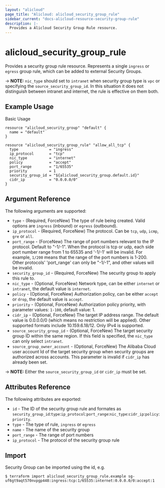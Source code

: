 ```yaml
---
layout: "alicloud"
page_title: "Alicloud: alicloud_security_group_rule"
sidebar_current: "docs-alicloud-resource-security-group-rule"
description: |-
  Provides a Alicloud Security Group Rule resource.
---
```


# alicloud\_security\_group\_rule

Provides a security group rule resource.
Represents a single `ingress` or `egress` group rule, which can be added to external Security Groups.

-> **NOTE:**  `nic_type` should set to `intranet` when security group type is `vpc` or specifying the `source_security_group_id`. In this situation it does not distinguish between intranet and internet, the rule is effective on them both.


## Example Usage

Basic Usage

```
resource "alicloud_security_group" "default" {
  name = "default"
}

resource "alicloud_security_group_rule" "allow_all_tcp" {
  type              = "ingress"
  ip_protocol       = "tcp"
  nic_type          = "internet"
  policy            = "accept"
  port_range        = "1/65535"
  priority          = 1
  security_group_id = "${alicloud_security_group.default.id}"
  cidr_ip           = "0.0.0.0/0"
}
```

## Argument Reference

The following arguments are supported:

* `type` - (Required, ForceNew) The type of rule being created. Valid options are `ingress` (inbound) or `egress` (outbound).
* `ip_protocol` - (Required, ForceNew) The protocol. Can be `tcp`, `udp`, `icmp`, `gre` or `all`.
* `port_range` - (ForceNew) The range of port numbers relevant to the IP protocol. Default to "-1/-1". When the protocol is tcp or udp, each side port number range from 1 to 65535 and '-1/-1' will be invalid.
  For example, `1/200` means that the range of the port numbers is 1-200. Other protocols' 'port_range' can only be "-1/-1", and other values will be invalid.
* `security_group_id` - (Required, ForceNew) The security group to apply this rule to.
* `nic_type` - (Optional, ForceNew) Network type, can be either `internet` or `intranet`, the default value is `internet`.
* `policy` - (Optional, ForceNew) Authorization policy, can be either `accept` or `drop`, the default value is `accept`.
* `priority` - (Optional, ForceNew) Authorization policy priority, with parameter values: `1-100`, default value: 1.
* `cidr_ip` - (Optional, ForceNew) The target IP address range. The default value is 0.0.0.0/0 (which means no restriction will be applied). Other supported formats include 10.159.6.18/12. Only IPv4 is supported.
* `source_security_group_id` - (Optional, ForceNew) The target security group ID within the same region. If this field is specified, the `nic_type` can only select `intranet`.
* `source_group_owner_account` - (Optional, ForceNew) The Alibaba Cloud user account Id of the target security group when security groups are authorized across accounts.  This parameter is invalid if `cidr_ip` has already been set.

-> **NOTE:**  Either the `source_security_group_id` or `cidr_ip` must be set.

## Attributes Reference

The following attributes are exported:

* `id` - The ID of the security group rule and formates as `security_group_id`:`type`:`ip_protocol`:`port_range`:`nic_type`:`cidr_ip`:`policy`:`priority`.
* `type` - The type of rule, `ingress` or `egress`
* `name` - The name of the security group
* `port_range` - The range of port numbers
* `ip_protocol` - The protocol of the security group rule

## Import

Security Group can be imported using the id, e.g.

```
$ terraform import alicloud_security_group_rule.example sg-uf6gt9aqt570nvpgp448:ingress:tcp:1/65535:internet:0.0.0.0/0:accept:1

```